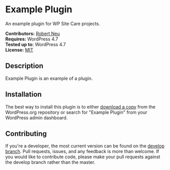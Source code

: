 # Example Plugin

An example plugin for WP Site Care projects.

__Contributors:__ [Robert Neu](https://github.com/robneu)  
__Requires:__ WordPress 4.7  
__Tested up to:__ WordPress 4.7  
__License:__ [MIT](http://wpsitecare.mit-license.org/)  

## Description ##

Example Plugin is an example of a plugin.

## Installation ##

The best way to install this plugin is to either [download a copy](https://wordpress.org/plugins/example-plugin/) from the WordPress.org repository or search for "Example Plugin" from your WordPress admin dashboard.

## Contributing ##

If you're a developer, the most current version can be found on the [develop branch](https://github.com/wpsitecare/example-plugin/tree/develop). Pull requests, issues, and any feedback is more than welcome. If you would like to contribute code, please make your pull requests against the develop branch rather than the master.
